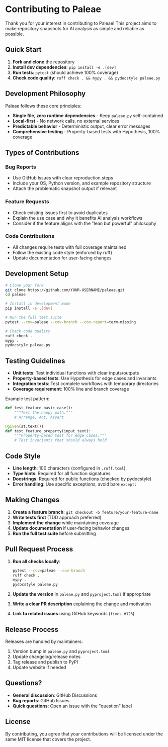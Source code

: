 # Contributing to Paleae

Thank you for your interest in contributing to Paleae! This project aims to make repository snapshots for AI analysis as simple and reliable as possible.

## Quick Start

1. **Fork and clone** the repository
2. **Install dev dependencies**: `pip install -e .[dev]`  
3. **Run tests**: `pytest` (should achieve 100% coverage)
4. **Check code quality**: `ruff check . && mypy . && pydocstyle paleae.py`

## Development Philosophy

Paleae follows these core principles:

- **Single file, zero runtime dependencies** - Keep `paleae.py` self-contained
- **Local-first** - No network calls, no external services
- **Predictable behavior** - Deterministic output, clear error messages
- **Comprehensive testing** - Property-based tests with Hypothesis, 100% coverage

## Types of Contributions

### Bug Reports
- Use GitHub Issues with clear reproduction steps
- Include your OS, Python version, and example repository structure
- Attach the problematic snapshot output if relevant

### Feature Requests
- Check existing issues first to avoid duplicates
- Explain the use case and why it benefits AI analysis workflows
- Consider if the feature aligns with the "lean but powerful" philosophy

### Code Contributions
- All changes require tests with full coverage maintained
- Follow the existing code style (enforced by ruff)
- Update documentation for user-facing changes

## Development Setup

```bash
# Clone your fork
git clone https://github.com/YOUR-USERNAME/paleae.git
cd paleae

# Install in development mode
pip install -e .[dev]

# Run the full test suite
pytest --cov=paleae --cov-branch --cov-report=term-missing

# Check code quality
ruff check .
mypy .
pydocstyle paleae.py
```

## Testing Guidelines

- **Unit tests**: Test individual functions with clear inputs/outputs
- **Property-based tests**: Use Hypothesis for edge cases and invariants
- **Integration tests**: Test complete workflows with temporary directories
- **Coverage requirement**: 100% line and branch coverage

Example test pattern:
```python
def test_feature_basic_case():
    """Test the happy path."""
    # Arrange, Act, Assert

@given(st.text())
def test_feature_property(input_text):
    """Property-based test for edge cases."""
    # Test invariants that should always hold
```

## Code Style

- **Line length**: 100 characters (configured in `.ruff.toml`)
- **Type hints**: Required for all function signatures
- **Docstrings**: Required for public functions (checked by pydocstyle)
- **Error handling**: Use specific exceptions, avoid bare `except:`

## Making Changes

1. **Create a feature branch**: `git checkout -b feature/your-feature-name`
2. **Write tests first** (TDD approach preferred)
3. **Implement the change** while maintaining coverage
4. **Update documentation** if user-facing behavior changes
5. **Run the full test suite** before submitting

## Pull Request Process

1. **Run all checks locally**:
   ```bash
   pytest --cov=paleae --cov-branch
   ruff check .
   mypy .
   pydocstyle paleae.py
   ```

2. **Update the version** in `paleae.py` and `pyproject.toml` if appropriate
3. **Write a clear PR description** explaining the change and motivation
4. **Link to related issues** using GitHub keywords (`fixes #123`)

## Release Process

Releases are handled by maintainers:
1. Version bump in `paleae.py` and `pyproject.toml`
2. Update changelog/release notes
3. Tag release and publish to PyPI
4. Update website if needed

## Questions?

- **General discussion**: GitHub Discussions
- **Bug reports**: GitHub Issues  
- **Quick questions**: Open an issue with the "question" label

## License

By contributing, you agree that your contributions will be licensed under the same MIT license that covers the project.